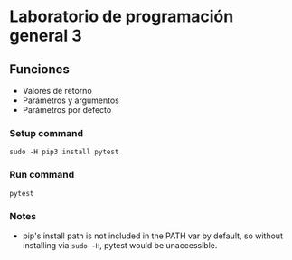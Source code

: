 # Laboratorio de programación general 3

## Funciones

- Valores de retorno
- Parámetros y argumentos
- Parámetros por defecto
  
### Setup command
`sudo -H pip3 install pytest`

### Run command
`pytest`

### Notes
- pip's install path is not included in the PATH var by default, so without installing via `sudo -H`, pytest would be unaccessible.
